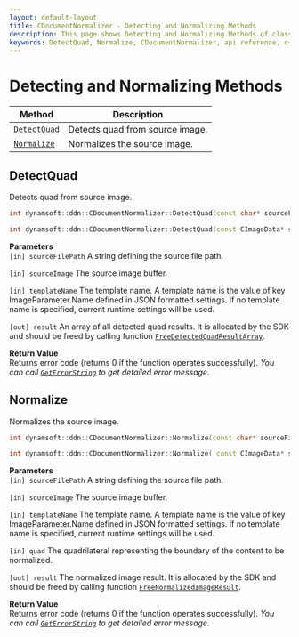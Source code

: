 ```yaml
---
layout: default-layout
title: CDocumentNormalizer - Detecting and Normalizing Methods
description: This page shows Detecting and Normalizing Methods of class CDocumentNormalizer of Dynamsoft Document Normalizer SDK C++ Edition.
keywords: DetectQuad, Normalize, CDocumentNormalizer, api reference, c++
---
```


# Detecting and Normalizing Methods

| Method               | Description |
|----------------------|-------------|
| [`DetectQuad`](#detectquad) | Detects quad from source image. |
| [`Normalize`](#normalize) | Normalizes the source image. |

## DetectQuad

Detects quad from source image.

```cpp
int dynamsoft::ddn::CDocumentNormalizer::DetectQuad(const char* sourceFilePath, const char* templateName, CDetectedQuadResultArray** result)

int dynamsoft::ddn::CDocumentNormalizer::DetectQuad(const CImageData* sourceImage, const char* templateName, CDetectedQuadResultArray** result)

```

**Parameters**  
`[in] sourceFilePath` A string defining the source file path.

`[in] sourceImage` The source image buffer.

`[in] templateName` The template name. A template name is the value of key ImageParameter.Name defined in JSON formatted settings. If no template name is specified, current runtime settings will be used.

`[out] result` An array of all detected quad results. It is allocated by the SDK and should be freed by calling function [`FreeDetectedQuadResultArray`](document-normalizer-result.md#freedetectedquadresultarray).

**Return Value**  
Returns error code (returns 0 if the function operates successfully).
*You can call [`GetErrorString`](document-normalizer-general.md#geterrorstring) to get detailed error message.*

## Normalize

Normalizes the source image.

```cpp
int dynamsoft::ddn::CDocumentNormalizer::Normalize(const char* sourceFilePath, const char* templateName, const CQuadrilateral* quad, CNormalizedImageResult** result)

int dynamsoft::ddn::CDocumentNormalizer::Normalize( const CImageData* sourceImage, const char* templateName, const CQuadrilateral* quad, CNormalizedImageResult ** result)

```

**Parameters**  
`[in] sourceFilePath` A string defining the source file path.

`[in] sourceImage` The source image buffer.

`[in] templateName` The template name. A template name is the value of key ImageParameter.Name defined in JSON formatted settings. If no template name is specified, current runtime settings will be used.

`[in] quad` The quadrilateral representing the boundary of the content to be normalized.

`[out] result` The normalized image result. It is allocated by the SDK and should be freed by calling function [`FreeNormalizedImageResult`](document-normalizer-result.md#freenormalizedimageresult).

**Return Value**  
Returns error code (returns 0 if the function operates successfully).
*You can call [`GetErrorString`](document-normalizer-general.md#geterrorstring) to get detailed error message.*
